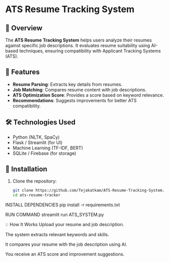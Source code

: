# ATS Resume Tracking System  

## 📌 Overview  
The **ATS Resume Tracking System** helps users analyze their resumes against specific job descriptions. It evaluates resume suitability using AI-based techniques, ensuring compatibility with Applicant Tracking Systems (ATS).  

## 🚀 Features  
- **Resume Parsing**: Extracts key details from resumes.  
- **Job Matching**: Compares resume content with job descriptions.  
- **ATS Optimization Score**: Provides a score based on keyword relevance.  
- **Recommendations**: Suggests improvements for better ATS compatibility.  

## 🛠️ Technologies Used  
- Python (NLTK, SpaCy)  
- Flask / Streamlit (for UI)  
- Machine Learning (TF-IDF, BERT)  
- SQLite / Firebase (for storage)  

## 🔧 Installation  
1. Clone the repository:  
   ```sh
   git clone https://github.com/Tejakatkam/ATS-Resume-Tracking-System.git
   cd ats-resume-tracker


INSTALL DEPENDENCIES
pip install -r requirements.txt


RUN COMMAND
streamlit run ATS_SYSTEM.py

💡 How It Works
Upload your resume and job description.

The system extracts relevant keywords and skills.

It compares your resume with the job description using AI.

You receive an ATS score and improvement suggestions.
